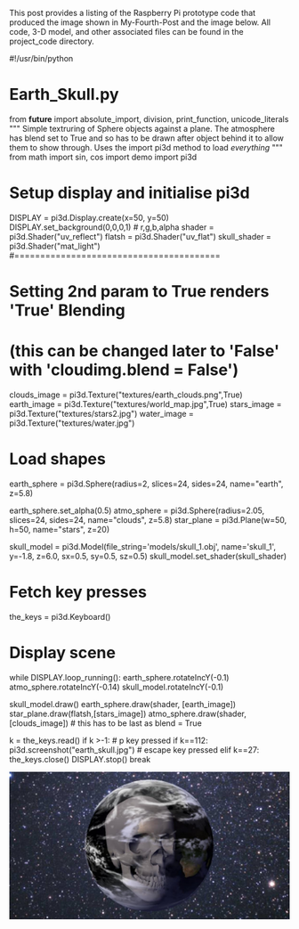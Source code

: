 This post provides a listing of the Raspberry Pi prototype code that produced the image shown in My-Fourth-Post and 
the image below.  All code, 3-D model, and other associated files can be found in the project_code directory.


#!/usr/bin/python
# Earth_Skull.py
from __future__ import absolute_import, division, print_function, unicode_literals
""" 
Simple textruring of Sphere objects against a plane. The atmosphere has
blend set to True and so has to be drawn after object behind it to allow them
to show through.  Uses the import pi3d method to load *everything*
"""
from math import sin, cos
import demo
import pi3d
# Setup display and initialise pi3d
DISPLAY = pi3d.Display.create(x=50, y=50)
DISPLAY.set_background(0,0,0,1)    	# r,g,b,alpha
shader = pi3d.Shader("uv_reflect")
flatsh = pi3d.Shader("uv_flat")
skull_shader = pi3d.Shader("mat_light")
#========================================
# Setting 2nd param to True renders 'True' Blending
# (this can be changed later to 'False' with 'cloudimg.blend = False')
clouds_image = pi3d.Texture("textures/earth_clouds.png",True)
earth_image = pi3d.Texture("textures/world_map.jpg",True)
stars_image = pi3d.Texture("textures/stars2.jpg")
water_image = pi3d.Texture("textures/water.jpg")
# Load shapes
earth_sphere = pi3d.Sphere(radius=2, slices=24, sides=24,
                  name="earth", z=5.8)
                  
earth_sphere.set_alpha(0.5)
atmo_sphere = pi3d.Sphere(radius=2.05, slices=24, sides=24,
                   name="clouds", z=5.8)
star_plane = pi3d.Plane(w=50, h=50, name="stars", z=20)

skull_model = pi3d.Model(file_string='models/skull_1.obj', name='skull_1', 
              y=-1.8, z=6.0, sx=0.5, sy=0.5, sz=0.5)
skull_model.set_shader(skull_shader)

# Fetch key presses
the_keys = pi3d.Keyboard()

# Display scene
while DISPLAY.loop_running():
  earth_sphere.rotateIncY(-0.1)
  atmo_sphere.rotateIncY(-0.14)
  skull_model.rotateIncY(-0.1)

  skull_model.draw()
  earth_sphere.draw(shader, [earth_image])
  star_plane.draw(flatsh,[stars_image])
  atmo_sphere.draw(shader, [clouds_image]) # this has to be last as blend = True

  k = the_keys.read()
  if k >-1:
    # p key pressed
    if k==112:
      pi3d.screenshot("earth_skull.jpg")
    # escape key pressed
    elif k==27:
      the_keys.close()
      DISPLAY.stop()
      break


![Prototype Snapshot](../project_images/Earth_Skull.jpg?raw=true "Prototype Snapshot")
